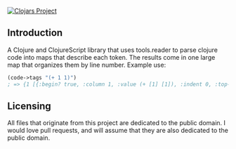 [![Clojars Project](https://img.shields.io/clojars/v/tag-soup.svg)](https://clojars.org/tag-soup)

## Introduction

A Clojure and ClojureScript library that uses tools.reader to parse clojure code into maps that describe each token. The results come in one large map that organizes them by line number. Example use:

```clojure
(code->tags "(+ 1 1)")
; => {1 [{:begin? true, :column 1, :value (+ [1] [1]), :indent 0, :top-level? true, :skip-indent? true} {:delimiter? true, :column 1} {:end? true, :column 2, :next-line-indent 3, :indent 3} {:begin? true, :column 2, :value +, :indent 3, :top-level? false} {:end? true, :column 3} {:begin? true, :column 4, :value 1, :indent 3, :top-level? false} {:end? true, :column 5} {:begin? true, :column 6, :value 1, :indent 5, :top-level? false} {:end? true, :column 7} {:delimiter? true, :column 7} {:end? true, :column 8, :next-line-indent 0} {:end? true, :column 8}]}
```

## Licensing

All files that originate from this project are dedicated to the public domain. I would love pull requests, and will assume that they are also dedicated to the public domain.
